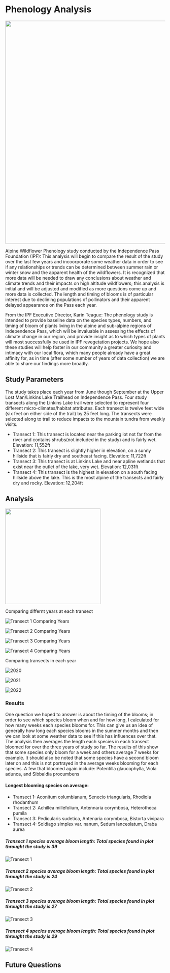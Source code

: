# Phenology Analysis
<img
     src="phenology_photos/IMG_8698.jpeg"
     width="700">
     
Alpine Wildflower Phenology study conducted by the Independence Pass Foundation (IPF): This analysis will begin to compare the result of the study over the last few years and incoorporate some weather data in order to see if any relationships or trends can be determined between summer rain or winter snow and the apparent health of the wildflowers. It is recognized that more data will be needed to draw any conclusions about weather and climate trends and their impacts on high altitude wildflowers; this analysis is initial and will be adjusted and modified as more questions come up and more data is collected. The length and timing of blooms is of particular interest due to declining populations of pollinators and their apparent delayed appearance on the Pass each year.

From the IPF Executive Director, Karin Teague:
The phenology study is intended to provide baseline data on the species types, numbers, and timing of bloom of plants living in the alpine and sub-alpine regions of Independence Pass, which will be invaluable in assessing the effects of climate change in our region, and provide insight as to which types of plants will most successfully be used in IPF revegetation projects. We hope also these studies will help foster in our community a greater curiosity and intimacy with our local flora, which many people already have a great affinity for, as in time (after some number of years of data collection) we are able to share our findings more broadly.

## Study Parameters
The study takes place each year from June though September at the Upper Lost Man/Linkins Lake Trailhead on Independence Pass. Four study transects along the Linkins Lake trail were selected to represent four different micro-climates/habitat attributes. Each transect is twelve feet wide (six feet on either side of the trail) by 25 feet long. The transects were selected along to trail to reduce impacts to the mountain tundra from weekly visits. 

* Transect 1: This transect is located near the parking lot not far from the river and contains shrubs(not included in the study) and is fairly wet. Elevation: 11,552ft
* Transect 2: This transect is slightly higher in elevation, on a sunny hillside that is fairly dry and southeast facing. Elevation: 11,722ft
* Transect 3: This transect is at Linkins Lake and near apline wetlands that exist near the outlet of the lake, very wet. Elevation: 12,031ft
* Transect 4: This transect is the highest in elevation on a south facing hillside above the lake. This is the most alpine of the transects and fairly dry and rocky. Elevation: 12,204ft
     
## Analysis
<img
     src="phenology_photos/IMG_8689.jpeg"
     width="300">

Comparing differnt years at each transect

![Transect 1 Comparing Years](Screenshots/BloomComparison_1.png)

![Transect 2 Comparing Years](Screenshots/BloomComparison_2.png)

![Transect 3 Comparing Years](Screenshots/BloomCoparison_3.png)

![Transect 4 Comparing Years](Screenshots/TotalBloomComparison_4.png)


Comparing transects in each year

![2020](Screenshots/transectCompare_2020.png)

![2021](Screenshots/transectCompare_2021.png)

![2022](Screenshots/transectCompare2022.png)

### Results
One question we hoped to answer is about the timing of the blooms; in order to see which species bloom when and for how long, I calculated for how many weeks each species blooms for. This can give us an idea of generally how long each species blooms in the summer months and then we can look at some weather data to see if this has influences over that. The analysis then averages the length each species in each transect bloomed for over the three years of study so far. The results of this show that some species only bloom for a week and others average 7 weeks for example. It should also be noted that some species have a second bloom later on and this is not portrayed in the average weeks blooming for each species. A few that bloomed again include: Potentilla glaucophylla, Viola adunca, and Sibbaldia procumbens

#### Longest blooming species on average: 
* Transect 1: Aconitum columbianum, Senecio triangularis, Rhodiola rhodanthum
* Transect 2: Achillea millefolium, Antennaria corymbosa, Heterotheca pumila
* Transect 3: Pedicularis sudetica, Antenaria corymbosa, Bistorta vivipara
* Transect 4: Soldiago simplex var. nanum, Sedum lanceolatum, Draba aurea


##### Transect 1 species average bloom length: Total species found in plot throught the study is 39
![Transect 1](species_average_blooms/transect1_species.png)

##### Transect 2 species average bloom length: Total species found in plot throught the study is 24
![Transect 2](species_average_blooms/transect2_species.png)

##### Transect 3 species average bloom length: Total species found in plot throught the study is 27
![Transect 3](species_average_blooms/transect3_species.png)

##### Transect 4 species average bloom length: Total species found in plot throught the study is 29
![Transect 4](species_average_blooms/transect4_species.png)

## Future Questions
